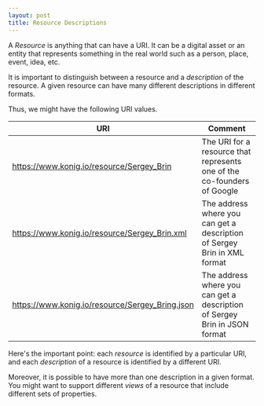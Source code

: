 ```yaml
---
layout: post
title: Resource Descriptions
---
```


A *Resource* is anything that can have a URI.  It can be a digital asset or an entity that
represents something in the real world such as a person, place, event, idea, etc. 

It is important to distinguish between a resource and a *description* of the resource. A
given resource can have many different descriptions in different formats. 

Thus, we might have the following URI values.

| URI                                             | Comment                                                                   |
|-------------------------------------------------|---------------------------------------------------------------------------|
| https://www.konig.io/resource/Sergey_Brin       | The URI for a resource that represents one of the co-founders of Google   |
| https://www.konig.io/resource/Sergey_Brin.xml   | The address where you can get a description of Sergey Brin in XML format  |
| https://www.konig.io/resource/Sergey_Bring.json | The address where you can get a description of Sergey Brin in JSON format |

Here's the important point: each *resource* is identified by a particular URI, and each
*description* of a resource is identified by a different URI.

Moreover, it is possible to have more than one description in a given format.  You might want to
support different *views* of a resource that include different sets of properties.  



